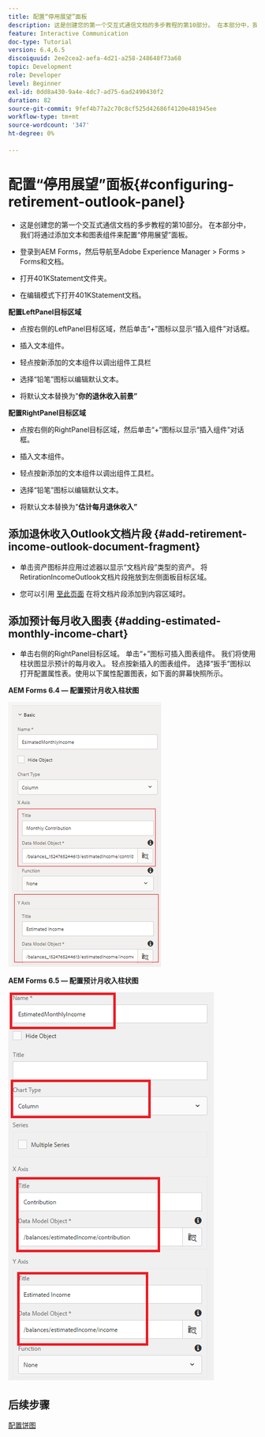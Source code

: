 ```yaml
---
title: 配置“停用展望”面板
description: 这是创建您的第一个交互式通信文档的多步教程的第10部分。 在本部分中，我们将通过添加文本和图表组件来配置“停用展望”面板。
feature: Interactive Communication
doc-type: Tutorial
version: 6.4,6.5
discoiquuid: 2ee2cea2-aefa-4d21-a258-248648f73a68
topic: Development
role: Developer
level: Beginner
exl-id: 0dd8a430-9a4e-4dc7-ad75-6ad2490430f2
duration: 82
source-git-commit: 9fef4b77a2c70c8cf525d42686f4120e481945ee
workflow-type: tm+mt
source-wordcount: '347'
ht-degree: 0%

---
```


# 配置“停用展望”面板{#configuring-retirement-outlook-panel}

* 这是创建您的第一个交互式通信文档的多步教程的第10部分。 在本部分中，我们将通过添加文本和图表组件来配置“停用展望”面板。

* 登录到AEM Forms，然后导航至Adobe Experience Manager > Forms > Forms和文档。

* 打开401KStatement文件夹。

* 在编辑模式下打开401KStatement文档。

**配置LeftPanel目标区域**

* 点按右侧的LeftPanel目标区域，然后单击“+”图标以显示“插入组件”对话框。

* 插入文本组件。

* 轻点按新添加的文本组件以调出组件工具栏

* 选择“铅笔”图标以编辑默认文本。

* 将默认文本替换为&quot;**你的退休收入前景”**

**配置RightPanel目标区域**

* 点按右侧的RightPanel目标区域，然后单击“+”图标以显示“插入组件”对话框。

* 插入文本组件。

* 轻点按新添加的文本组件以调出组件工具栏。

* 选择“铅笔”图标以编辑默认文本。

* 将默认文本替换为&quot;**估计每月退休收入”**

## 添加退休收入Outlook文档片段 {#add-retirement-income-outlook-document-fragment}

* 单击资产图标并应用过滤器以显示“文档片段”类型的资产。 将RetirationIncomeOutlook文档片段拖放到左侧面板目标区域。

* 您可以引用 [至此页面](https://experienceleague.adobe.com/docs/experience-manager-learn/forms/ic-web-channel-tutorial/partseven.html) 在将文档片段添加到内容区域时。

## 添加预计每月收入图表 {#adding-estimated-monthly-income-chart}

* 单击右侧的RightPanel目标区域。 单击“+”图标可插入图表组件。 我们将使用柱状图显示预计的每月收入。 轻点按新插入的图表组件。 选择“扳手”图标以打开配置属性表。使用以下属性配置图表，如下面的屏幕快照所示。

**AEM Forms 6.4 — 配置预计月收入柱状图**

![表单64](assets/estimatedmonthlyincomechart.png)

**AEM Forms 6.5 — 配置预计月收入柱状图**

![forms65](assets/estimatedmonthlyincomechart65.PNG)

## 后续步骤

[配置饼图](./parteleven.md)
